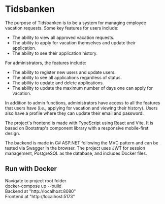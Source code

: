 # Tidsbanken  

The purpose of Tidsbanken is to be a system for managing employee vacation requests. Some key features for users include:

- The ability to view all approved vacation requests.
- The ability to apply for vacation themselves and update their application.
- The ability to see their application history.

For administrators, the features include:

- The ability to register new users and update users.
- The ability to see all applications regardless of status.
- The ability to update and delete applications.
- The ability to update the maximum number of days one can apply for vacation.

In addition to admin functions, administrators have access to all the features that users have (i.e., applying for vacation and viewing their history). Users also have a profile where they can update their email and password.

The project's frontend is made with TypeScript using React and Vite. It is based on Bootstrap's component library with a responsive mobile-first design.

The backend is made in C# ASP.NET following the MVC pattern and can be tested via Swagger in the browser. The project uses JWT for session management, PostgreSQL as the database, and includes Docker files.

## Run with Docker  
Navigate to project root folder  
docker-compose up --build  
Backend at "http://localhost:8080"  
Frontend at "http://localhost:5173"
